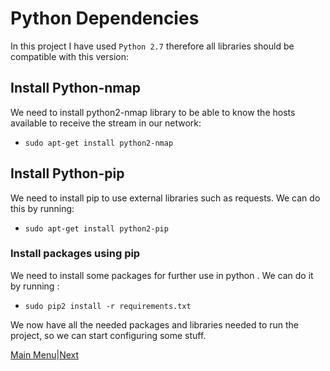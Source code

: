 # Python Dependencies

In this project I have used `Python 2.7` therefore all libraries should be compatible with this version:

## Install Python-nmap
We need to install python2-nmap library to be able to know the hosts available to receive the stream in our network:
 * `sudo apt-get install python2-nmap`


## Install Python-pip

We need to install pip to use  external libraries such as requests. We can do this by running:
 * `sudo apt-get install python2-pip`


### Install packages using pip

We need to install some packages for further use in python . We can do it by running :

 * `sudo pip2 install -r requirements.txt`



We now have all the needed packages and libraries needed to run the project, so we can start configuring some stuff.


[Main Menu](../README.md)|[Next](../Rpi_configs/README.md)


